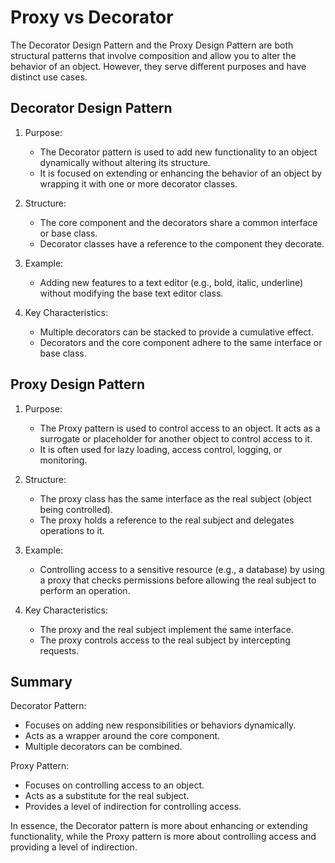 # Proxy vs Decorator

The Decorator Design Pattern and the Proxy Design Pattern are both structural patterns that involve composition and allow you to alter the behavior of an object. However, they serve different purposes and have distinct use cases.

## Decorator Design Pattern

1. Purpose:

   - The Decorator pattern is used to add new functionality to an object dynamically without altering its structure.
   - It is focused on extending or enhancing the behavior of an object by wrapping it with one or more decorator classes.

2. Structure:

   - The core component and the decorators share a common interface or base class.
   - Decorator classes have a reference to the component they decorate.

3. Example:

   - Adding new features to a text editor (e.g., bold, italic, underline) without modifying the base text editor class.

4. Key Characteristics:

   - Multiple decorators can be stacked to provide a cumulative effect.
   - Decorators and the core component adhere to the same interface or base class.

## Proxy Design Pattern

1. Purpose:

   - The Proxy pattern is used to control access to an object. It acts as a surrogate or placeholder for another object to control access to it.
   - It is often used for lazy loading, access control, logging, or monitoring.

2. Structure:

   - The proxy class has the same interface as the real subject (object being controlled).
   - The proxy holds a reference to the real subject and delegates operations to it.

3. Example:

   - Controlling access to a sensitive resource (e.g., a database) by using a proxy that checks permissions before allowing the real subject to perform an operation.

4. Key Characteristics:

   - The proxy and the real subject implement the same interface.
   - The proxy controls access to the real subject by intercepting requests.

## Summary

Decorator Pattern:

- Focuses on adding new responsibilities or behaviors dynamically.
- Acts as a wrapper around the core component.
- Multiple decorators can be combined.

Proxy Pattern:

- Focuses on controlling access to an object.
- Acts as a substitute for the real subject.
- Provides a level of indirection for controlling access.

In essence, the Decorator pattern is more about enhancing or extending functionality, while the Proxy pattern is more about controlling access and providing a level of indirection.

